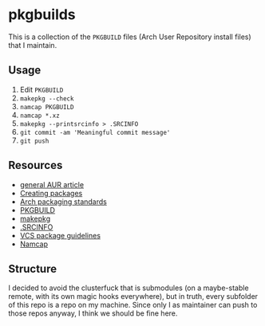 # pkgbuilds

This is a collection of the `PKGBUILD` files (Arch User Repository install files) that I maintain.

## Usage

1. Edit `PKGBUILD`
2. `makepkg --check`
3. `namcap PKGBUILD`
4. `namcap *.xz`
5. `makepkg --printsrcinfo > .SRCINFO`
6. `git commit -am 'Meaningful commit message'`
7. `git push`


## Resources

 - [general AUR article](https://wiki.archlinux.org/index.php/Arch_User_Repository)
 - [Creating packages](https://wiki.archlinux.org/index.php/Creating_packages)
 - [Arch packaging standards](https://wiki.archlinux.org/index.php/Arch_packaging_standards)
 - [PKGBUILD](https://wiki.archlinux.org/index.php/PKGBUILD)
 - [makepkg](https://wiki.archlinux.org/index.php/Makepkg)
 - [.SRCINFO](https://wiki.archlinux.org/index.php/.SRCINFO)
 - [VCS package guidelines](https://wiki.archlinux.org/index.php/VCS_package_guidelines)
 - [Namcap](https://wiki.archlinux.org/index.php/Namcap)

## Structure

I decided to avoid the clusterfuck that is submodules (on a maybe-stable remote, with its own magic hooks everywhere),
but in truth, every subfolder of this repo is a repo on my machine. Since only I as maintainer can push to those repos
anyway, I think we should be fine here.
